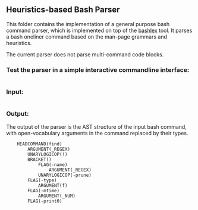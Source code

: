 ## Heuristics-based Bash Parser

This folder contains the implementation of a general purpose bash command parser, which is implemented on top of the [bashlex](https://github.com/idank/bashlex) tool. It parses a bash oneliner command based on the man-page grammars and heuristics.

The current parser does not parse multi-command code blocks.

### Test the parser in a simple interactive commandline interface:

```python data_tools.py
```

### Input: 
```find /mnt/naspath ! \( -name .snapshot -prune \) -type f -mtime 0 -print0
```

### Output:
The output of the parser is the AST structure of the input bash command, with open-vocabulary arguments in the command replaced by their types.
```ROOT()
    HEADCOMMAND(find)
        ARGUMENT(_REGEX)
        UNARYLOGICOP(!)
        BRACKET()
            FLAG(-name)
                ARGUMENT(_REGEX)
            UNARYLOGICOP(-prune)
        FLAG(-type)
            ARGUMENT(f)
        FLAG(-mtime)
            ARGUMENT(_NUM)
        FLAG(-print0)
 ```
